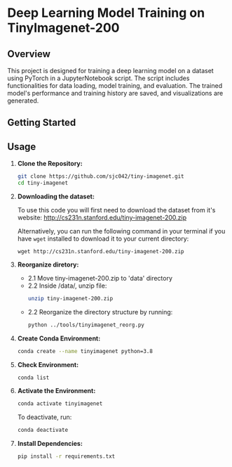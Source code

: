 # Deep Learning Model Training on TinyImagenet-200

## Overview
This project is designed for training a deep learning model on a dataset using PyTorch in a JupyterNotebook script. The script includes functionalities for data loading, model training, and evaluation. The trained model's performance and training history are saved, and visualizations are generated.

## Getting Started


## Usage
1. **Clone the Repository:**
    ```bash
    git clone https://github.com/sjc042/tiny-imagenet.git
    cd tiny-imagenet
    ```
2. **Downloading the dataset:**

    To use this code you will first need to download the dataset from
    it's website: http://cs231n.stanford.edu/tiny-imagenet-200.zip

    Alternatively, you can run the following command in your terminal
    if you have `wget` installed to download it to your current directory:
    ```
    wget http://cs231n.stanford.edu/tiny-imagenet-200.zip
    ```
3. **Reorganize diretory:**

    - 2.1 
        Move tiny-imagenet-200.zip to 'data' directory
    - 2.2
        Inside /data/, unzip file:
        ```bash
        unzip tiny-imagenet-200.zip
        ```
    - 2.2
        Reorganize the directory structure by running:
        ```bash
        python ../tools/tinyimagenet_reorg.py
        ```
4. **Create Conda Environment:**
    ```bash
    conda create --name tinyimagenet python=3.8
    ```

5. **Check Environment:**
    ```bash
    conda list
    ```

6. **Activate the Environment:**
    ```bash
    conda activate tinyimagenet
    ```
    To deactivate, run:
    ```bash
    conda deactivate
    ```

7. **Install Dependencies:**
    ```bash
    pip install -r requirements.txt
    ```

